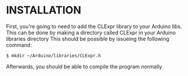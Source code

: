# INSTALLATION
First, you're going to need to add the CLExpr library to your Arduino libs.
This can be done by making a directory called CLExpr in your Arduino libraries directory
This should be possible by issueing the following command:
```
$ mkdir ~/Arduino/libraries/CLExpr.h
```


Afterwards, you should be able to compile the program normally
